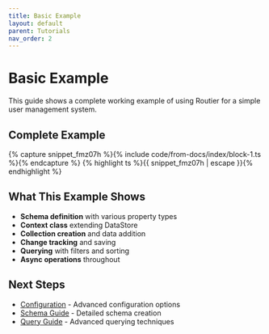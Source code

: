 ```yaml
---
title: Basic Example
layout: default
parent: Tutorials
nav_order: 2
---
```


# Basic Example

This guide shows a complete working example of using Routier for a simple user management system.

## Complete Example

{% capture snippet_fmz07h %}{% include code/from-docs/index/block-1.ts %}{% endcapture %}
{% highlight ts %}{{ snippet_fmz07h | escape }}{% endhighlight %}

## What This Example Shows

- **Schema definition** with various property types
- **Context class** extending DataStore
- **Collection creation** and data addition
- **Change tracking** and saving
- **Querying** with filters and sorting
- **Async operations** throughout

## Next Steps

- [Configuration](configuration.md) - Advanced configuration options
- [Schema Guide](../core-concepts/schema/creating-a-schema.md) - Detailed schema creation
- [Query Guide](../core-concepts/queries/natural-queries.md) - Advanced querying techniques
